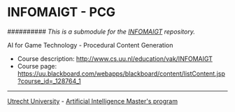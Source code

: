 # INFOMAIGT - PCG
########## *This is a submodule for the [INFOMAIGT](https://github.com/ottomattas/INFOMAIGT) repository.*

AI for Game Technology - Procedural Content Generation

- Course description: http://www.cs.uu.nl/education/vak/INFOMAIGT
- Course page: https://uu.blackboard.com/webapps/blackboard/content/listContent.jsp?course_id=_128764_1

---
[Utrecht University](https://www.uu.nl/en) - [Artificial Intelligence Master's program](https://www.uu.nl/masters/en/artificial-intelligence)
